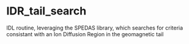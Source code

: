 # IDR_tail_search
IDL routine, leveraging the SPEDAS library, which searches for criteria consistant with an Ion Diffusion Region in the geomagnetic tail
